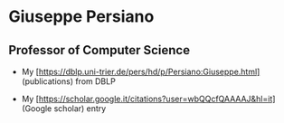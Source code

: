 
# Giuseppe Persiano
## Professor of Computer Science


- My [https://dblp.uni-trier.de/pers/hd/p/Persiano:Giuseppe.html] (publications)  from DBLP

- My [https://scholar.google.it/citations?user=wbQQcfQAAAAJ&hl=it] (Google scholar) entry


